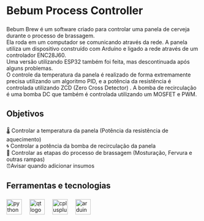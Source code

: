 <h1 align="left">Bebum Process Controller</h1>

###

<p align="left">Bebum Brew é um software criado para controlar uma panela de cerveja durante o processo de brassagem.<br>Ela roda em um computador se comunicando através da rede. A panela utiliza um dispositivo construído com Arduíno e ligado a rede através de um controlador ENC28J60. <br>Uma versão utilizando ESP32 também foi feita, mas descontinuada após alguns problemas. <br>O controle da temperatura da panela é realizado de forma extremamente precisa utilizando um algoritmo PID, e a potência da resistência é controlada utilizando ZCD (Zero Cross Detector) . A bomba de recirculação é uma bomba DC que também é controlada utilizando um MOSFET e PWM.</p>

###

<h2 align="left">Objetivos</h2>

###

<p align="left">🌡️ Controlar a temperatura da panela (Potência da resistência de aquecimento)<br>🌀 Controlar a potência da bomba de recirculação da panela<br>📝 Controlar as etapas do processo de brassagem (Mosturação, Fervura e outras rampas)<br>⏰Avisar quando adicionar insumos</p>

###

<h2 align="left">Ferramentas e tecnologias</h2>

###

<div align="left">
  <img src="https://cdn.jsdelivr.net/gh/devicons/devicon/icons/python/python-original.svg" height="40" alt="python logo"  />
  <img width="12" />
  <img src="https://cdn.jsdelivr.net/gh/devicons/devicon/icons/qt/qt-original.svg" height="40" alt="qt logo"  />
  <img width="12" />
  <img src="https://cdn.jsdelivr.net/gh/devicons/devicon/icons/cplusplus/cplusplus-original.svg" height="40" alt="cplusplus logo"  />
  <img width="12" />
  <img src="https://cdn.jsdelivr.net/gh/devicons/devicon/icons/arduino/arduino-original.svg" height="40" alt="arduino logo"  />
</div>

###
